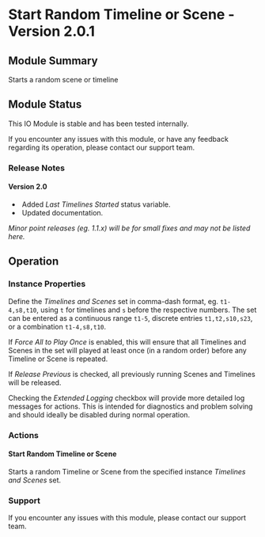 # Start Random Timeline or Scene - Version 2.0.1

[//]: # (THIS IS WHAT A COMMENT LOOKS LIKE)

## Module Summary

Starts a random scene or timeline

## Module Status

This IO Module is stable and has been tested internally.

If you encounter any issues with this module, or have any feedback regarding its operation, please contact our support team.

[//]: # (#### Module Scope)
[//]: # (TODO)

### Release Notes

#### Version 2.0

* &nbsp;Added *Last Timelines Started* status variable.
* &nbsp;Updated documentation.

*Minor point releases (eg. 1.1.x) will be for small fixes and may not be listed here.*

[//]: # (## Requirements)
[//]: # (Mention any pre-requisites needed before setting up the module in terms of hardware, subscriptions, APIs)

[//]: # (## Configuration)
[//]: # (Mention any setup aspects the user should note that are generally done outside the Designer interface)

## Operation

### Instance Properties

Define the *Timelines and Scenes* set in comma-dash format, eg. <code>t1-4,s8,t10</code>, using <code>t</code> for timelines and <code>s</code> before the respective numbers.
The set can be entered as a continuous range <code>t1-5</code>, discrete entries <code>t1,t2,s10,s23</code>, or a combination <code>t1-4,s8,t10</code>.

If *Force All to Play Once* is enabled, this will ensure that all Timelines and Scenes in the set will played at least once (in a random order) before any Timeline or Scene is repeated.

If *Release Previous* is checked, all previously running Scenes and Timelines will be released.

Checking the *Extended Logging* checkbox will provide more detailed log messages for actions.
This is intended for diagnostics and problem solving and should ideally be disabled during normal operation.

### Actions

#### Start Random Timeline or Scene

Starts a random Timeline or Scene from the specified instance *Timelines and Scenes* set.

[//]: # (#### Variables)
[//]: # (Variables are a way of collecting numbers from inputs and using them in actions)

### Support

If you encounter any issues with this module, please contact our support team.

[//]: # (#### Module Use Example)
[//]: # (If relevant to documentation give examples of module use)

[//]: # (#### Further Notes)
[//]: # (Possible location for further notes, may not be used)
